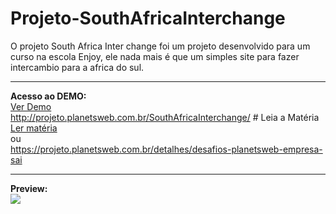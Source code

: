 # Projeto-SouthAfricaInterchange
O projeto South Africa Inter change foi um projeto desenvolvido para um curso na escola Enjoy, ele nada mais é que um simples site para fazer intercambio para a africa do sul.
<hr>
<b>Acesso ao DEMO:</b>
<br>
<a href="http://projeto.planetsweb.com.br/SouthAfricaInterchange/" target="_blank">Ver Demo</a><br>
<a href="http://projeto.planetsweb.com.br/SouthAfricaInterchange/" target="_blank">http://projeto.planetsweb.com.br/SouthAfricaInterchange/</a>
# Leia a Matéria
<a href="https://projeto.planetsweb.com.br/detalhes/desafios-planetsweb-empresa-sai">Ler matéria</a>
<br>ou<br>
<a href="https://projeto.planetsweb.com.br/detalhes/desafios-planetsweb-empresa-sai">https://projeto.planetsweb.com.br/detalhes/desafios-planetsweb-empresa-sai</a>
<hr>
<b>Preview:</b>
<br>
<img src="https://i.imgur.com/QftMjBW.jpg">
